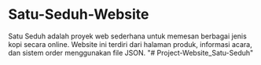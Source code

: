 # Satu-Seduh-Website
Satu Seduh adalah proyek web sederhana untuk memesan berbagai jenis kopi secara online. Website ini terdiri dari halaman produk, informasi acara, dan sistem order menggunakan file JSON.
"# Project-Website_Satu-Seduh" 
